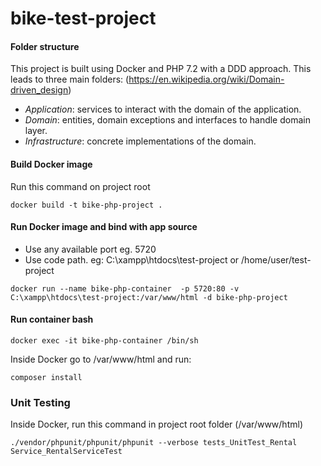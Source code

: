 # bike-test-project

#### Folder structure
This project is built using Docker and PHP 7.2 with a DDD approach. 
This leads to three main folders: (https://en.wikipedia.org/wiki/Domain-driven_design)
* *Application*: services to interact with the domain of the application.
* *Domain*: entities, domain exceptions and interfaces to handle domain layer.
* *Infrastructure*: concrete implementations of the domain.
#### Build Docker image
Run this command on project root
```
docker build -t bike-php-project .
```

#### Run Docker image and bind with app  source
* Use any available port eg. 5720
* Use code path. eg: C:\xampp\htdocs\test-project or /home/user/test-project
```
docker run --name bike-php-container  -p 5720:80 -v C:\xampp\htdocs\test-project:/var/www/html -d bike-php-project
```

#### Run container bash
```
docker exec -it bike-php-container /bin/sh
```
Inside Docker go to /var/www/html and run:
```
composer install
```

### Unit Testing
Inside Docker, run this command in project root folder (/var/www/html)
```
./vendor/phpunit/phpunit/phpunit --verbose tests_UnitTest_Rental
Service_RentalServiceTest
```